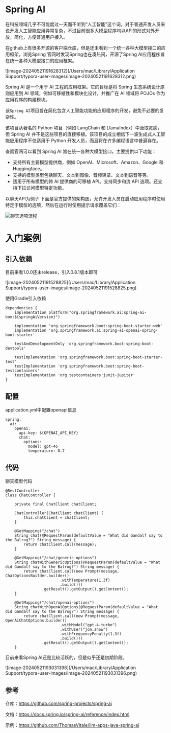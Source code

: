 

 



# Spring AI

在科技领域几乎不可能度过一天而不听到“人工智能”这个词。对于普通开发人员来说开发人工智能应用异常复杂，不过目前很多大模型程序均以API的形式对外开放，简化，方便普通用户接入。

在github上有很多开源的客户端仓库，但是还未看到一个统一各种大模型接口的应用框架，浏览Spring 官网时发现Spring也在凑热闹，开源了Spring AI应用程序旨在统一各种大模型接口的应用框架。

![image-20240521191628312](/Users/mac/Library/Application Support/typora-user-images/image-20240521191628312.png)

Spring AI 是一个用于 AI 工程的应用框架。它的目标是将 Spring 生态系统设计原则应用到 AI 领域，例如可移植性和模块化设计，并推广在 AI 领域将 POJOs 作为应用程序的构建模块。

该`Spring AI`项目旨在简化包含人工智能功能的应用程序的开发，避免不必要的复杂性。

该项目从著名的 Python 项目（例如 LangChain 和 LlamaIndex）中汲取灵感，但 Spring AI 并不是这些项目的直接移植。该项目的成立相信下一波生成式人工智能应用程序不仅适用于 Python 开发人员，而且将在许多编程语言中普遍存在。

查阅官网可以看到 Spring AI 旨在统一各种大模型接口，主要提供以下功能：

- 支持所有主要模型提供商，例如 OpenAI、Microsoft、Amazon、Google 和 Huggingface。
- 支持的模型类型包括聊天、文本到图像、音频转录、文本到语音等等。
- 适用于所有模型的跨 AI 提供商的可移植 API。支持同步和流 API 选项。还支持下拉访问模型特定功能。

以聊天API为例子 下面是官方提供的架构图，允许开发人员在启动应用程序时使用特定于模型的选项，然后在运行时使用提示请求覆盖它们：

![聊天选项流程](https://docs.spring.io/spring-ai/reference/_images/chat-options-flow.jpg)



# 入门案例

## 引入依赖

目前来看1.0.0还未release，引入0.8.1版本即可

![image-20240521191528825](/Users/mac/Library/Application Support/typora-user-images/image-20240521191528825.png)



使用Gradle引入依赖

```
dependencies {
    implementation platform("org.springframework.ai:spring-ai-bom:${springAiVersion}")

    implementation 'org.springframework.boot:spring-boot-starter-web'
    implementation 'org.springframework.ai:spring-ai-openai-spring-boot-starter'

    testAndDevelopmentOnly 'org.springframework.boot:spring-boot-devtools'

    testImplementation 'org.springframework.boot:spring-boot-starter-test'
    testImplementation 'org.springframework.boot:spring-boot-testcontainers'
    testImplementation 'org.testcontainers:junit-jupiter'
}
```

## 配置

application.yml中配置openapi信息

```
spring:
  ai:
    openai:
      api-key: ${OPENAI_API_KEY}
      chat:
        options:
          model: gpt-4o
          temperature: 0.7
```



## 代码

聊天模型代码

```
@RestController
class ChatController {

    private final ChatClient chatClient;

    ChatController(ChatClient chatClient) {
        this.chatClient = chatClient;
    }

    @GetMapping("/chat")
    String chat(@RequestParam(defaultValue = "What did Gandalf say to the Balrog?") String message) {
        return chatClient.call(message);
    }

    @GetMapping("/chat/generic-options")
    String chatWithGenericOptions(@RequestParam(defaultValue = "What did Gandalf say to the Balrog?") String message) {
        return chatClient.call(new Prompt(message, ChatOptionsBuilder.builder()
                        .withTemperature(1.3f)
                        .build()))
                .getResult().getOutput().getContent();
    }

    @GetMapping("/chat/openai-options")
    String chatWithOpenAiOptions(@RequestParam(defaultValue = "What did Gandalf say to the Balrog?") String message) {
        return chatClient.call(new Prompt(message, OpenAiChatOptions.builder()
                        .withModel("gpt-4-turbo")
                        .withUser("jon.snow")
                        .withFrequencyPenalty(1.3f)
                        .build()))
                .getResult().getOutput().getContent();
    }
```



目前来看Spring AI还是比较活跃的，但是似乎还是初期阶段。

![image-20240521193031396](/Users/mac/Library/Application Support/typora-user-images/image-20240521193031396.png)

## 参考

仓库：https://github.com/spring-projects/spring-ai

文档：https://docs.spring.io/spring-ai/reference/index.html

示例：https://github.com/ThomasVitale/llm-apps-java-spring-ai



